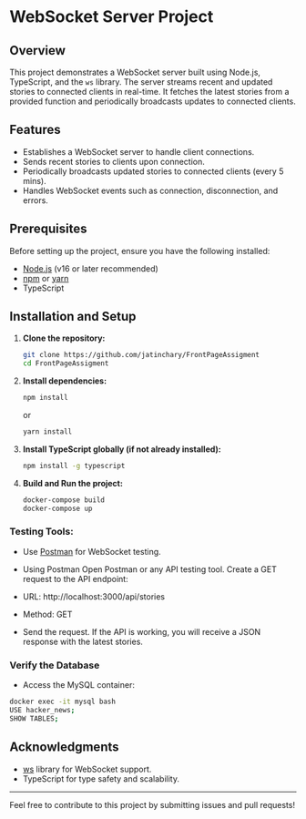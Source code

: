 # WebSocket Server Project

## Overview
This project demonstrates a WebSocket server built using Node.js, TypeScript, and the `ws` library. The server streams recent and updated stories to connected clients in real-time. It fetches the latest stories from a provided function and periodically broadcasts updates to connected clients.

## Features
- Establishes a WebSocket server to handle client connections.
- Sends recent stories to clients upon connection.
- Periodically broadcasts updated stories to connected clients (every 5 mins).
- Handles WebSocket events such as connection, disconnection, and errors.

## Prerequisites
Before setting up the project, ensure you have the following installed:
- [Node.js](https://nodejs.org/) (v16 or later recommended)
- [npm](https://www.npmjs.com/) or [yarn](https://yarnpkg.com/)
- TypeScript

## Installation and Setup

1. **Clone the repository:**
   ```bash
   git clone https://github.com/jatinchary/FrontPageAssigment
   cd FrontPageAssigment
   ```

2. **Install dependencies:**
   ```bash
   npm install
   ```
   or
   ```bash
   yarn install
   ```

3. **Install TypeScript globally (if not already installed):**
   ```bash
   npm install -g typescript
   ```

4. **Build and Run the project:**

    ```bash
   docker-compose build
   docker-compose up
   ```

### Testing Tools:
- Use [Postman](https://www.postman.com/) for WebSocket testing.
- Using Postman
Open Postman or any API testing tool.
Create a GET request to the API endpoint:

- URL: http://localhost:3000/api/stories
- Method: GET
- Send the request. If the API is working, you will receive a JSON response with the latest stories.

### Verify the Database
- Access the MySQL container:
```bash
docker exec -it mysql bash
USE hacker_news;
SHOW TABLES;
```


## Acknowledgments
- [ws](https://github.com/websockets/ws) library for WebSocket support.
- TypeScript for type safety and scalability.

---
Feel free to contribute to this project by submitting issues and pull requests!

